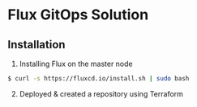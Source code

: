 # Flux GitOps Solution

## Installation

1. Installing Flux on the master node

```bash
$ curl -s https://fluxcd.io/install.sh | sudo bash
```

2. Deployed & created a repository using Terraform 
